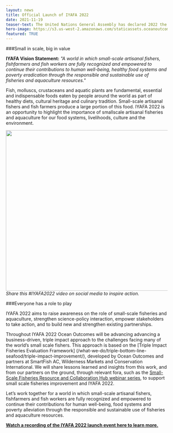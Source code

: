 ```yaml
---
layout: news
title: Official Launch of IYAFA 2022
date: 2021-11-19
teaser-text: The United Nations General Assembly has declared 2022 the International Year of Artisanal Fisheries and Aquaculture (IYAFA 2022). IYAFA 2022 is an opportunity to showcase the potential and diversity of small-scale artisanal fisheries and aquaculture.
hero-image: https://s3.us-west-2.amazonaws.com/staticassets.oceanoutcomes.org/news+and+analysis/hero+images/international-year-of-fisheries-and-aquaculture-iyafa-launch-hero.jpg
featured: TRUE
---
```


###Small in scale, big in value

**IYAFA Vision Statement:** *"A world in which small-scale artisanal fishers, fishfarmers and fish workers are fully recognized and empowered to continue their contributions to human well-being, healthy food systems and poverty eradication through the responsible and sustainable use of fisheries and aquaculture resources."*

Fish, molluscs, crustaceans and aquatic plants are fundamental, essential and indispensable foods eaten by people around the world as part of healthy diets, cultural heritage and culinary tradition. Small-scale artisanal fishers and fish farmers produce a large portion of this food. IYAFA 2022 is an opportunity to highlight the importance of smallscale artisanal fisheries and aquaculture for our food systems, livelihoods, culture and the environment.

<a href="https://www.youtube.com/embed/0s6N_89xXIU?controls=0" target="_blank"><img src="https://s3.us-west-2.amazonaws.com/staticassets.oceanoutcomes.org/news+and+analysis/IYAFA+promo+video+image.png" width="900" height="500" border="0" /></a>
*Share this #IYAFA2022 video on social media to inspire action.*

###Everyone has a role to play

IYAFA 2022 aims to raise awareness on the role of small-scale fisheries and aquaculture, strengthen science-policy interaction, empower stakeholders to take action, and to build new and strengthen existing partnerships.

Throughout IYAFA 2022 Ocean Outcomes will be advancing advancing a business-driven, triple impact approach to the challenges facing many of the world’s small scale fishers. This approach is based on the [Triple Impact Fisheries Evaluation Framework] (/what-we-do/triple-bottom-line-seafood/triple-impact-improvement/), developed by Ocean Outcomes and partners at SmartFish AC, Wilderness Markets and Conservation International. We will share lessons learned and insights from this work, and from our partners on the ground, through relevant fora, such as the <a href="https://ssfhub.org/contribute-ssf-hub-presents-iyafa-2022-webinar-series" target="_blank">Small-Scale Fisheries Resource and Collaboration Hub webinar series</a>, to support small scale fisheries improvement and IYAFA 2022.

Let’s work together for a world in which small-scale artisanal fishers, fishfarmers and fish workers are fully recognized and empowered to continue their contributions for human well-being, food systems and poverty alleviation through the responsible and sustainable use of fisheries and aquaculture resources.

**<a href="https://www.fao.org/webcast/home/en/item/5716/icode/" target="_blank">Watch a recording of the IYAFA 2022 launch event here to learn more.</a>**
